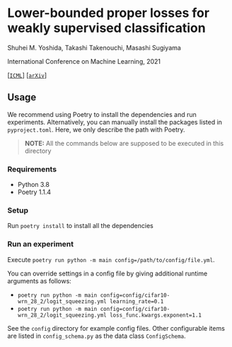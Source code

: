 # Lower-bounded proper losses for weakly supervised classification

Shuhei M. Yoshida, Takashi Takenouchi, Masashi Sugiyama

International Conference on Machine Learning, 2021

[[`ICML`](https://icml.cc/Conferences/2021/Schedule?showEvent=8643)]
[[`arXiv`](https://arxiv.org/abs/2103.02893)]

## Usage

We recommend using Poetry to install the dependencies and run experiments.
Alternatively, you can manually install the packages listed in `pyproject.toml`.
Here, we only describe the path with Poetry.

> **NOTE:**  All the commands below are supposed to be executed in this directory

### Requirements

- Python 3.8
- Poetry 1.1.4

### Setup

Run `poetry install` to install all the dependencies

### Run an experiment

Execute `poetry run python -m main config=/path/to/config/file.yml`.

You can override settings in a config file by giving additional runtime arguments as follows:

- `poetry run python -m main config=config/cifar10-wrn_28_2/logit_squeezing.yml learning_rate=0.1`
- `poetry run python -m main config=config/cifar10-wrn_28_2/logit_squeezing.yml loss_func.kwargs.exponent=1.1`

See the `config` directory for example config files.
Other configurable items are listed in `config_schema.py` as the data class `ConfigSchema`.
